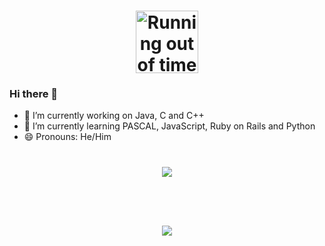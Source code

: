 

<h1 align="center">
  <img width="100" height="100" alt="Running out of time" title="#Running out of time" src="https://user-images.githubusercontent.com/72718207/132867952-e6ca5c13-3c23-4d5b-9804-be7212bb5390.gif" />

### Hi there 👋

- 🔭 I’m currently working on Java, C and C++
- 🌱 I’m currently learning PASCAL, JavaScript, Ruby on Rails and Python
- 😄 Pronouns: He/Him

<!--
Here are some ideas to get you started:

- 🔭 I’m currently working on ...
- 🌱 I’m currently learning ...
- 👯 I’m looking to collaborate on ...
- 🤔 I’m looking for help with ...
- 💬 Ask me about ...
- 📫 How to reach me: ...

- ⚡ Fun fact: ...
 [](https://github-readme-stats.vercel.app/api/top-langs/?username=henrique-souza&hide=html&layout=compact&theme=dark)
-->   
<a href="https://github.com/henrique-souza/github-readme-stats">
  <h1 align="center">
  <img align="center" src="https://github-readme-stats.vercel.app/api/top-langs/?username=henrique-souza&hide=shell&theme=ayu-mirage" />
</a>
  
<a href="https://github.com/henrique-souza/github-readme-stats">
  <h1 align="center">
  <img align="center" src="https://github-readme-stats.vercel.app/api?username=henrique-souza&theme=ayu-mirage" />
</a>
